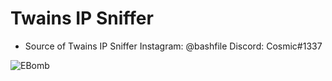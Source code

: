 # Twains IP Sniffer
- Source of Twains IP Sniffer
Instagram: @bashfile
Discord: Cosmic#1337

![EBomb](https://i.imgur.com/SQIfdKo.png)
